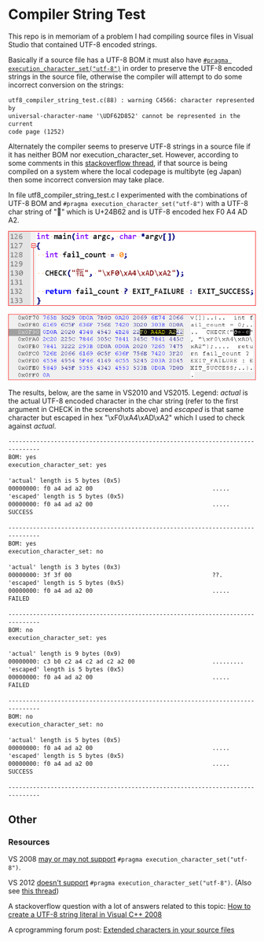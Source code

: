 ﻿Compiler String Test
====================

This repo is in memoriam of a problem I had compiling source files in Visual
Studio that contained UTF-8 encoded strings.

Basically if a source file has a UTF-8 BOM it must also have
[`#pragma execution_character_set("utf-8")`](https://msdn.microsoft.com/en-us/library/mt708823.aspx)
in order to preserve the UTF-8 encoded strings in the source file, otherwise
the compiler will attempt to do some incorrect conversion on the strings:

~~~
utf8_compiler_string_test.c(88) : warning C4566: character represented by
universal-character-name '\UDF62D852' cannot be represented in the current
code page (1252)
~~~

Alternately the compiler seems to preserve UTF-8 strings in a source file if it
has neither BOM nor execution_character_set. However, according to some
comments in this
[stackoverflow thread](https://stackoverflow.com/q/688760),
if that source is being compiled on a system where the local codepage is
multibyte (eg Japan) then some incorrect conversion may take place.

In file utf8_compiler_string_test.c I experimented with the combinations of
UTF-8 BOM and `#pragma execution_character_set("utf-8")` with a UTF-8 char
string of "𤭢" which is U+24B62 and is UTF-8 encoded hex F0 A4 AD A2.

[![capture1](screenshots/capture1.png?raw=true)](screenshots/capture1.png?raw=true)

[![capture2](screenshots/capture2.png?raw=true)](screenshots/capture2.png?raw=true)

The results, below, are the same in VS2010 and VS2015. Legend: *actual* is the
actual UTF-8 encoded character in the char string (refer to the first argument
in CHECK in the screenshots above) and *escaped* is that same character but
escaped in hex "\xF0\xA4\xAD\xA2" which I used to check against *actual*.

~~~
-------------------------------------------------------------------------------
BOM: yes
execution_character_set: yes

'actual' length is 5 bytes (0x5)
00000000: f0 a4 ad a2 00                                  .....
'escaped' length is 5 bytes (0x5)
00000000: f0 a4 ad a2 00                                  .....
SUCCESS

-------------------------------------------------------------------------------
BOM: yes
execution_character_set: no

'actual' length is 3 bytes (0x3)
00000000: 3f 3f 00                                        ??.
'escaped' length is 5 bytes (0x5)
00000000: f0 a4 ad a2 00                                  .....
FAILED

-------------------------------------------------------------------------------
BOM: no
execution_character_set: yes

'actual' length is 9 bytes (0x9)
00000000: c3 b0 c2 a4 c2 ad c2 a2 00                      .........
'escaped' length is 5 bytes (0x5)
00000000: f0 a4 ad a2 00                                  .....
FAILED

-------------------------------------------------------------------------------
BOM: no
execution_character_set: no

'actual' length is 5 bytes (0x5)
00000000: f0 a4 ad a2 00                                  .....
'escaped' length is 5 bytes (0x5)
00000000: f0 a4 ad a2 00                                  .....
SUCCESS

-------------------------------------------------------------------------------
~~~


Other
-----

### Resources

VS 2008
[may or may not support](https://support.microsoft.com/en-us/help/980263/fix-string-literals-are-misinterpreted-by-the-visual-c-compiler-in-vis)
`#pragma execution_character_set("utf-8")`.

VS 2012
[doesn't support](https://connect.microsoft.com/VisualStudio/feedback/details/773186)
`#pragma execution_character_set("utf-8")`. (Also see
[this thread](https://social.msdn.microsoft.com/Forums/vstudio/en-US/2f328917-4e99-40be-adfa-35cc17c9cdec/pragma-executioncharactersetutf8?forum=vcgeneral))

A stackoverflow question with a lot of answers related to this topic:
[How to create a UTF-8 string literal in Visual C++ 2008](https://stackoverflow.com/q/688760)

A cprogramming forum post:
[Extended characters in your source files](https://cboard.cprogramming.com/cplusplus-programming/145590-non-english-characters-cout-2.html#post1086757)
